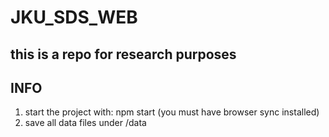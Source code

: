 # JKU_SDS_WEB
## this is a repo for research purposes

## INFO

1. start the project with: npm start
(you must have browser sync installed)
2. save all data files under /data
